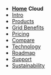 - **[Home](@threefold_home)**
**Cloud**
- [Intro](cloud_intro)
- [Products](cloud_products)
- [Grid Benefits](usp)
- [Pricing](pricing)
- [Compare](@cloud_compare_home)
- [Technology](technology)
- [Roadmap]()
- [Support](support)
- [Sustainability](carbon_double_win)

<!-- - [Videos](@generic_video) -->
<!-- - [Definitions & Concepts](@definitions_concepts) -->
<!-- - [About](@about) -->
<!-- - [Grid3 Specs](@specs_tfgrid3_home) -->
  <!-- - [Architecture](@cloud_architecture) -->
